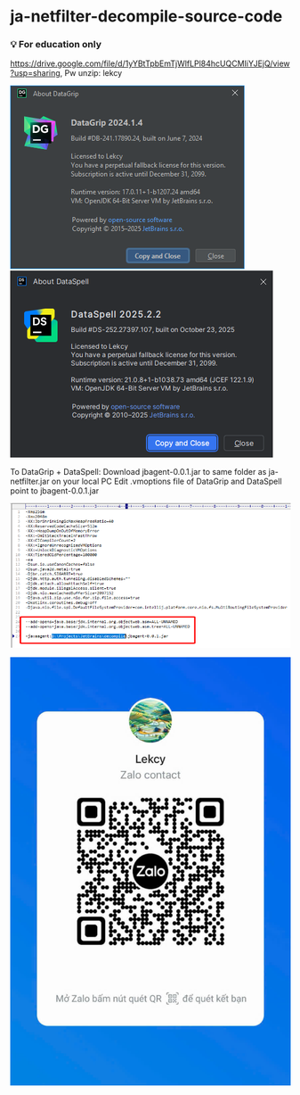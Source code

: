 # ja-netfilter-decompile-source-code
### 💡 For education only

https://drive.google.com/file/d/1yYBtTpbEmTjWlfLPl84hcUQCMIiYJEjQ/view?usp=sharing, Pw unzip: lekcy

![DataGrip](./datagrip.png) ![DataSpell](./dataspell.png)

To DataGrip + DataSpell: Download jbagent-0.0.1.jar to same folder as ja-netfilter.jar on your local PC
Edit .vmoptions file of DataGrip and DataSpell point to jbagent-0.0.1.jar

![Edit file vmoptions to unlock](./vmoptions.png)

![Zalo](./zalo.jpg)

